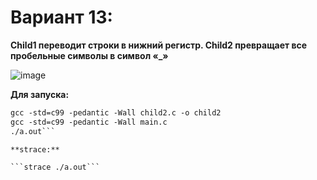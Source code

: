 # Вариант 13:

**Child1 переводит строки в нижний регистр. Child2 превращает все пробельные
символы в символ «_»**

![image](https://user-images.githubusercontent.com/87654656/190494441-1ba5df58-2e2e-4b8b-953d-4376ed64a475.png)

**Для запуска:**

```gcc -std=c99 -pedantic -Wall child1.c -o child1
gcc -std=c99 -pedantic -Wall child2.c -o child2
gcc -std=c99 -pedantic -Wall main.c
./a.out```

**strace:**

```strace ./a.out```
